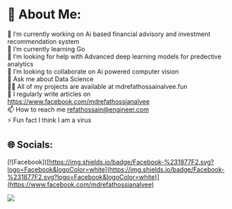 # 💫 About Me:
🔭 I’m currently working on Ai based financial advisory and investment recommendation system<br>🌱 I’m currently learning Go<br>🤝 I’m looking for help with Advanced deep learning models for predective analytics<br>👯 I’m looking to collaborate on Ai powered computer vision<br>💬 Ask me about Data Science<br>👨‍💻 All of my projects are available at mdrefathossainalvee.fun<br>📝 I regularly write articles on https://www.facebook.com/mdrefathossianalvee<br>📫 How to reach me refathossain@engineer.com<br>⚡ Fun fact I think I am a virus


## 🌐 Socials:
[![Facebook]([https://img.shields.io/badge/Facebook-%231877F2.svg?logo=Facebook&logoColor=white](https://img.shields.io/badge/Facebook-%231877F2.svg?logo=Facebook&logoColor=white)](https://www.facebook.com/mdrefathossianalvee) 


[![](https://visitcount.itsvg.in/api?id=mdrefathossainalvee&icon=6&color=0)](https://visitcount.itsvg.in)
